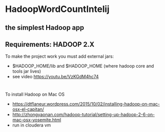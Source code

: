 # HadoopWordCountIntelij
the simplest Hadoop app
-----------------------
Requirements:
HADOOP 2.X
-----------------------
To make the project work you must add external jars:
* $HADOOP_HOME/lib and $HADOOP_HOME (where hadoop core and tools jar lives)
* see video https://youtu.be/VzKGdM4hc74
#
To install Hadoop on Mac OS 
* https://dtflaneur.wordpress.com/2015/10/02/installing-hadoop-on-mac-osx-el-capitan/
* http://zhongyaonan.com/hadoop-tutorial/setting-up-hadoop-2-6-on-mac-osx-yosemite.html
* run in cloudera vm
